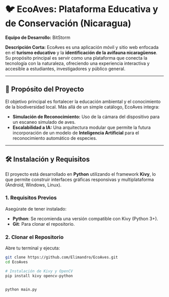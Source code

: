 # 🐦 EcoAves: Plataforma Educativa y de Conservación (Nicaragua)

**Equipo de Desarrollo:** BitStorm

**Descripción Corta:** EcoAves es una aplicación móvil y sitio web enfocada en el **turismo educativo** y la **identificación de la avifauna nicaragüense**. Su propósito principal es servir como una plataforma que conecta la tecnología con la naturaleza, ofreciendo una experiencia interactiva y accesible a estudiantes, investigadores y público general.

---

## 🚀 Propósito del Proyecto

El objetivo principal es fortalecer la educación ambiental y el conocimiento de la biodiversidad local. Más allá de un simple catálogo, EcoAves integra:

* **Simulación de Reconocimiento:** Uso de la cámara del dispositivo para un escaneo simulado de aves.
* **Escalabilidad a IA:** Una arquitectura modular que permite la futura incorporación de un modelo de **Inteligencia Artificial** para el reconocimiento automático de especies.

---

## 🛠️ Instalación y Requisitos

El proyecto está desarrollado en **Python** utilizando el framework **Kivy**, lo que permite construir interfaces gráficas responsivas y multiplataforma (Android, Windows, Linux).

### 1. Requisitos Previos

Asegúrate de tener instalado:
* **Python**: Se recomienda una versión compatible con Kivy (Python 3+).
* **Git**: Para clonar el repositorio.

### 2. Clonar el Repositorio

Abre tu terminal y ejecuta:
```bash
git clone https://github.com/Elimandro/EcoAves.git
cd EcoAves

# Instalación de Kivy y OpenCV
pip install kivy opencv-python


python main.py
